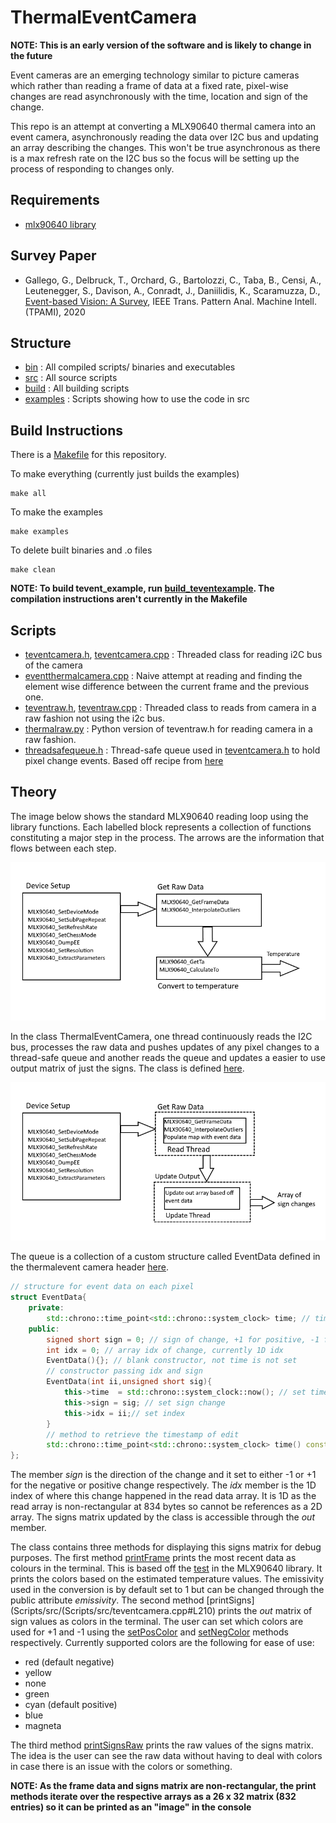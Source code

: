 # ThermalEventCamera

**NOTE: This is an early version of the software and is likely to change in the future**

Event cameras are an emerging technology similar to picture cameras which rather than reading a frame of data at a fixed rate, pixel-wise changes are read asynchronously with the time, location and sign of the change.

This repo is an attempt at converting a MLX90640 thermal camera into an event camera, asynchronously reading the data over I2C bus and updating an array describing the changes. This won't be true asynchronous as there is a max refresh rate on the I2C bus so the focus will be setting up the process of responding to changes only.

## Requirements
 - [mlx90640 library](https://github.com/pimoroni/mlx90640-library)

## Survey Paper
 - Gallego, G., Delbruck, T., Orchard, G., Bartolozzi, C., Taba, B., Censi, A., Leutenegger, S., Davison, A., Conradt, J., Daniilidis, K., Scaramuzza, D.,
[Event-based Vision: A Survey](http://rpg.ifi.uzh.ch/docs/EventVisionSurvey.pdf),
IEEE Trans. Pattern Anal. Machine Intell. (TPAMI), 2020

## Structure
 - [bin](Scripts/bin) : All compiled scripts/ binaries and executables
 - [src](Scripts/src) : All source scripts
 - [build](Scripts/build) : All building scripts
 - [examples](Scripts/examples) : Scripts showing how to use the code in src
 
## Build Instructions
There is a [Makefile](Makefile) for this repository.

To make everything (currently just builds the examples)
```
make all
```

To make the examples
```
make examples
```

To delete built binaries and .o files
```
make clean
```

**NOTE: To build tevent_example, run [build_teventexample](build_teventexample.sh). The compilation instructions aren't currently in the Makefile**

## Scripts
 - [teventcamera.h](Scripts/src/teventcamera.h), [teventcamera.cpp](Scripts.teventcamera.cpp) : Threaded class for reading i2C bus of the camera
 - [eventthermalcamera.cpp](Scripts/src/eventthermalcamera.cpp) : Naive attempt at reading and finding the element wise difference between the current frame and the previous one.
 - [teventraw.h](Scripts/src/teventraw.h), [teventraw.cpp](Scripts/teventraw.cpp) : Threaded class to reads from camera in a raw fashion not using the i2c bus.
 - [thermalraw.py](Scripts/src/thermalraw.py) : Python version of teventraw.h for reading camera in a raw fashion.
 - [threadsafequeue.h](Scripts/src/threadsafequeue.h) : Thread-safe queue used in [teventcamera.h](Scripts/src/teventcamera.h) to hold pixel change events. Based off recipe from [here](https://codetrips.com/2020/07/26/modern-c-writing-a-thread-safe-queue/)
 
## Theory
The image below shows the standard MLX90640 reading loop using the library functions. Each labelled block represents a collection of functions constituting a major step in the process. The arrows are the information that flows between each step.
 
![](pics/mlx90640-basic-read-loop.png)

In the class ThermalEventCamera, one thread continuously reads the I2C bus, processes the raw data and pushes updates of any pixel changes to a thread-safe queue and another reads the queue and updates a easier to use output matrix of just the signs. The class is defined [here](Scripts/src/threadsafequeue.h).

![](pics/lib-read-update-loop.png)

The queue is a collection of a custom structure called EventData defined in the thermalevent camera header [here](Scripts/src/teventcamera.h#L54). 

```c++
// structure for event data on each pixel
struct EventData{
	private:
		std::chrono::time_point<std::chrono::system_clock> time; // timestamp the change was logged
	public:
		signed short sign = 0; // sign of change, +1 for positive, -1 for negative
		int idx = 0; // array idx of change, currently 1D idx
		EventData(){}; // blank constructor, not time is not set
		// constructor passing idx and sign
		EventData(int ii,unsigned short sig){
			this->time  = std::chrono::system_clock::now(); // set timestamp
			this->sign = sig; // set sign change
			this->idx = ii;// set index
		}
		// method to retrieve the timestamp of edit
		std::chrono::time_point<std::chrono::system_clock> time() const {return this->time};
};
```
The member *sign* is the direction of the change and it set to either -1 or +1 for the negative or positive change respectively. The *idx* member is the 1D index of where this change happened in the read data array. It is 1D as the read array is non-rectangular at 834 bytes so cannot be references as a 2D array. The signs matrix updated by the class is accessible through the *out* member. 

The class contains three methods for displaying this signs matrix for debug purposes. The first method [printFrame](Scripts/src/teventcamera.cpp#L331) prints the most recent data as colours in the terminal. This is based off the [test](https://github.com/pimoroni/mlx90640-library/blob/master/examples/src/test.cpp) in the MLX90640 library. It prints the colors based on the estimated temperature values. The emissivity used in the conversion is by default set to 1 but can be changed through the public attribute *emissivity*. The second method [printSigns](Scripts/src/(Scripts/src/teventcamera.cpp#L210) prints the *out* matrix of sign values as colors in the terminal. The user can set which colors are used for +1 and -1 using the [setPosColor](Scripts/src/teventcamera.cpp#L288) and [setNegColor](Scripts/src/teventcamera.cpp#L244) methods respectively. Currently supported colors are the following for ease of use:

- red (default negative)
- yellow
- none
- green
- cyan (default positive)
- blue 
- magneta

The third method [printSignsRaw](Scripts/src/teventcamera.h#L230) prints the raw values of the signs matrix. The idea is the user can see the raw data without having to deal with colors in case there is an issue with the colors or something.

**NOTE: As the frame data and signs matrix are non-rectangular, the print methods iterate over the respective arrays as a 26 x 32 matrix (832 entries) so it can be printed as an "image" in the console**
